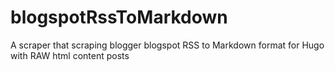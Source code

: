 # blogspotRssToMarkdown
A scraper that scraping blogger blogspot RSS to Markdown format for Hugo with RAW html content posts
